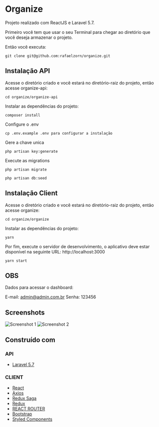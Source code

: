 # Organize

Projeto realizado com ReactJS e Laravel 5.7.

Primeiro você tem que usar o seu Terminal para chegar ao diretório que você deseja armazenar o projeto.

Então você executa:

```
git clone git@github.com:rafaelzorn/organize.git
```

## Instalação API

Acesse o diretório criado e você estará no diretório-raiz do projeto, então acesse organize-api:

```
cd organize/organize-api
```

Instalar as dependências do projeto:

```
composer install
```

Configure o .env

```
cp .env.example .env para configurar a instalação
```

Gere a chave unica

```
php artisan key:generate
```

Execute as migrations

```
php artisan migrate
```

```
php artisan db:seed
```

## Instalação Client

Acesse o diretório criado e você estará no diretório-raiz do projeto, então acesse organize:

```
cd organize/organize
```

Instalar as dependências do projeto:

```
yarn
```

Por fim, execute o servidor de desenvolvimento, o aplicativo deve estar disponível na seguinte URL: http://localhost:3000

```
yarn start
```

## OBS

Dados para acessar o dashboard:

E-mail: admin@admin.com.br
Senha: 123456

## Screenshots

![Screenshot 1](https://image.ibb.co/h18foL/login.png)
![Screenshot 2](https://image.ibb.co/j53Khf/dashboard.png)

## Construído com

### API

-   [Laravel 5.7](https://laravel.com)

### CLIENT

-   [React](https://reactjs.org)
-   [Axios](https://github.com/axios/axios)
-   [Redux Saga](https://redux-saga.js.org)
-   [Redux](https://redux.js.org)
-   [REACT ROUTER](https://reacttraining.com/react-router/web/guides/philosophy)
-   [Bootstrap](https://getbootstrap.com)
-   [Styled Components](https://www.styled-components.com)
